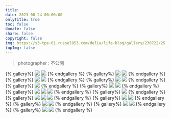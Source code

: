 ```yaml
---
title: 
date: 2023-08-24 00:00:00
onlyTitle: true
toc: false
donate: false
share: false
copyright: false
img: https://s3-tpe-01.russel053.com/delia/life-blog/gallery/230722/25.jpg
topImg: false
---
```


> photographer : 不公開

{% gallery%}
![](https://s3-tpe-01.russel053.com/delia/life-blog/gallery/230722/24.jpg)
![](https://s3-tpe-01.russel053.com/delia/life-blog/gallery/230722/25.jpg)
{% endgallery %}
{% gallery%}
![](https://s3-tpe-01.russel053.com/delia/life-blog/gallery/230722/22.jpg)
![](https://s3-tpe-01.russel053.com/delia/life-blog/gallery/230722/23.jpg)
{% endgallery %}
{% gallery%}
![](https://s3-tpe-01.russel053.com/delia/life-blog/gallery/230722/27.jpg)
![](https://s3-tpe-01.russel053.com/delia/life-blog/gallery/230722/28.jpg)
{% endgallery %}
{% gallery%}
![](https://s3-tpe-01.russel053.com/delia/life-blog/gallery/230722/01.jpg)
![](https://s3-tpe-01.russel053.com/delia/life-blog/gallery/230722/07.jpg)
{% endgallery %}
{% gallery%}
![](https://s3-tpe-01.russel053.com/delia/life-blog/gallery/230722/08.jpg)
{% endgallery %}
{% gallery%}
![](https://s3-tpe-01.russel053.com/delia/life-blog/gallery/230722/05.jpg)
![](https://s3-tpe-01.russel053.com/delia/life-blog/gallery/230722/06.jpg)
{% endgallery %}    
{% gallery%}
![](https://s3-tpe-01.russel053.com/delia/life-blog/gallery/230722/09.jpg)
![](https://s3-tpe-01.russel053.com/delia/life-blog/gallery/230722/10.jpg)
![](https://s3-tpe-01.russel053.com/delia/life-blog/gallery/230722/11.jpg)
{% endgallery %}
{% gallery%}
![](https://s3-tpe-01.russel053.com/delia/life-blog/gallery/230722/02.jpg)
{% endgallery %}
{% gallery%}
![](https://s3-tpe-01.russel053.com/delia/life-blog/gallery/230722/13.jpg)
![](https://s3-tpe-01.russel053.com/delia/life-blog/gallery/230722/14.jpg)
![](https://s3-tpe-01.russel053.com/delia/life-blog/gallery/230722/15.jpg)
{% endgallery %}
{% gallery%}
![](https://s3-tpe-01.russel053.com/delia/life-blog/gallery/230722/17.jpg)
![](https://s3-tpe-01.russel053.com/delia/life-blog/gallery/230722/19.jpg)
{% endgallery %}
{% gallery%}
![](https://s3-tpe-01.russel053.com/delia/life-blog/gallery/230722/16.jpg)
![](https://s3-tpe-01.russel053.com/delia/life-blog/gallery/230722/20.jpg)
{% endgallery %}
{% gallery%}
![](https://s3-tpe-01.russel053.com/delia/life-blog/gallery/230722/45.jpg)
![](https://s3-tpe-01.russel053.com/delia/life-blog/gallery/230722/63.jpg)
{% endgallery %}
{% gallery%}
![](https://s3-tpe-01.russel053.com/delia/life-blog/gallery/230722/03.jpg)
![](https://s3-tpe-01.russel053.com/delia/life-blog/gallery/230722/04.jpg)
{% endgallery %}
